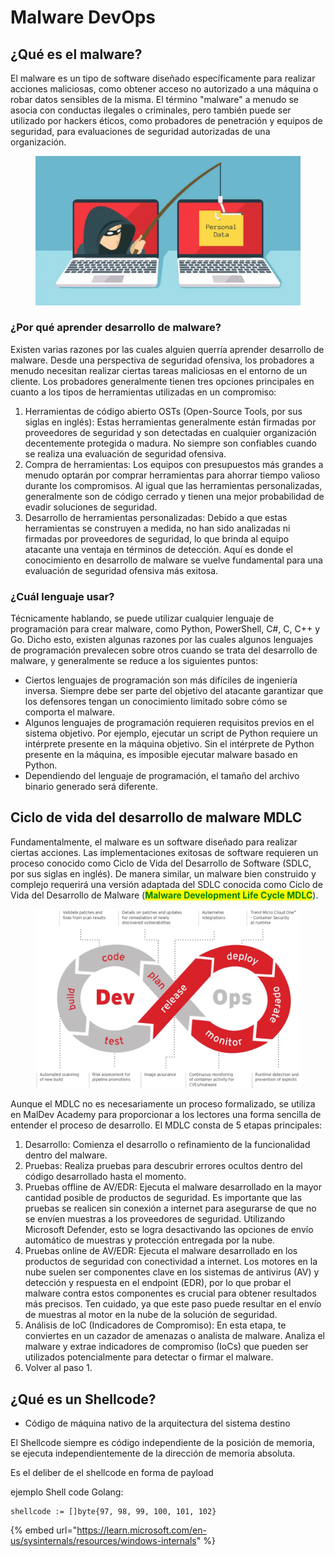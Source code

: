 # Malware DevOps

## ¿Qué es el malware?

El malware es un tipo de software diseñado específicamente para realizar acciones maliciosas, como obtener acceso no autorizado a una máquina o robar datos sensibles de la misma. El término "malware" a menudo se asocia con conductas ilegales o criminales, pero también puede ser utilizado por hackers éticos, como probadores de penetración y equipos de seguridad, para evaluaciones de seguridad autorizadas de una organización.

<figure><img src="../.gitbook/assets/image (6) (7).png" alt=""><figcaption></figcaption></figure>

### ¿Por qué aprender desarrollo de malware?

Existen varias razones por las cuales alguien querría aprender desarrollo de malware. Desde una perspectiva de seguridad ofensiva, los probadores a menudo necesitan realizar ciertas tareas maliciosas en el entorno de un cliente. Los probadores generalmente tienen tres opciones principales en cuanto a los tipos de herramientas utilizadas en un compromiso:

1. Herramientas de código abierto OSTs (Open-Source Tools, por sus siglas en inglés): Estas herramientas generalmente están firmadas por proveedores de seguridad y son detectadas en cualquier organización decentemente protegida o madura. No siempre son confiables cuando se realiza una evaluación de seguridad ofensiva.
2. Compra de herramientas: Los equipos con presupuestos más grandes a menudo optarán por comprar herramientas para ahorrar tiempo valioso durante los compromisos. Al igual que las herramientas personalizadas, generalmente son de código cerrado y tienen una mejor probabilidad de evadir soluciones de seguridad.
3. Desarrollo de herramientas personalizadas: Debido a que estas herramientas se construyen a medida, no han sido analizadas ni firmadas por proveedores de seguridad, lo que brinda al equipo atacante una ventaja en términos de detección. Aquí es donde el conocimiento en desarrollo de malware se vuelve fundamental para una evaluación de seguridad ofensiva más exitosa.

### ¿Cuál lenguaje usar?

Técnicamente hablando, se puede utilizar cualquier lenguaje de programación para crear malware, como Python, PowerShell, C#, C, C++ y Go. Dicho esto, existen algunas razones por las cuales algunos lenguajes de programación prevalecen sobre otros cuando se trata del desarrollo de malware, y generalmente se reduce a los siguientes puntos:

* Ciertos lenguajes de programación son más difíciles de ingeniería inversa. Siempre debe ser parte del objetivo del atacante garantizar que los defensores tengan un conocimiento limitado sobre cómo se comporta el malware.
* Algunos lenguajes de programación requieren requisitos previos en el sistema objetivo. Por ejemplo, ejecutar un script de Python requiere un intérprete presente en la máquina objetivo. Sin el intérprete de Python presente en la máquina, es imposible ejecutar malware basado en Python.
* Dependiendo del lenguaje de programación, el tamaño del archivo binario generado será diferente.

## Ciclo de vida del desarrollo de malware MDLC

Fundamentalmente, el malware es un software diseñado para realizar ciertas acciones. Las implementaciones exitosas de software requieren un proceso conocido como Ciclo de Vida del Desarrollo de Software (SDLC, por sus siglas en inglés). De manera similar, un malware bien construido y complejo requerirá una versión adaptada del SDLC conocida como Ciclo de Vida del Desarrollo de Malware (<mark style="color:green;">**Malware Development Life Cycle MDLC**</mark>).

<figure><img src="../.gitbook/assets/image (5) (8).png" alt=""><figcaption></figcaption></figure>

Aunque el MDLC no es necesariamente un proceso formalizado, se utiliza en MalDev Academy para proporcionar a los lectores una forma sencilla de entender el proceso de desarrollo. El MDLC consta de 5 etapas principales:

1. Desarrollo: Comienza el desarrollo o refinamiento de la funcionalidad dentro del malware.
2. Pruebas: Realiza pruebas para descubrir errores ocultos dentro del código desarrollado hasta el momento.
3. Pruebas offline de AV/EDR: Ejecuta el malware desarrollado en la mayor cantidad posible de productos de seguridad. Es importante que las pruebas se realicen sin conexión a internet para asegurarse de que no se envíen muestras a los proveedores de seguridad. Utilizando Microsoft Defender, esto se logra desactivando las opciones de envío automático de muestras y protección entregada por la nube.
4. Pruebas online de AV/EDR: Ejecuta el malware desarrollado en los productos de seguridad con conectividad a internet. Los motores en la nube suelen ser componentes clave en los sistemas de antivirus (AV) y detección y respuesta en el endpoint (EDR), por lo que probar el malware contra estos componentes es crucial para obtener resultados más precisos. Ten cuidado, ya que este paso puede resultar en el envío de muestras al motor en la nube de la solución de seguridad.
5. Análisis de IoC (Indicadores de Compromiso): En esta etapa, te conviertes en un cazador de amenazas o analista de malware. Analiza el malware y extrae indicadores de compromiso (IoCs) que pueden ser utilizados potencialmente para detectar o firmar el malware.
6. Volver al paso 1.

## ¿Qué es un Shellcode?

* Código de máquina nativo de la arquitectura del sistema destino

El Shellcode siempre es código independiente de la posición de memoria, se ejecuta independientemente de la dirección de memoria absoluta.

Es el deliber de el shellcode en forma de payload

ejemplo Shell code Golang:

```
shellcode := []byte{97, 98, 99, 100, 101, 102}
```

{% embed url="https://learn.microsoft.com/en-us/sysinternals/resources/windows-internals" %}
